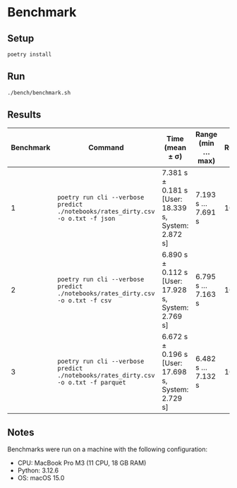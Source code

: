 # Benchmark

## Setup

```sh
poetry install
```

## Run

```sh
./bench/benchmark.sh
```

## Results

| Benchmark | Command                                                                            | Time (mean ± σ)                                     | Range (min … max) | Runs |
| --------- | ---------------------------------------------------------------------------------- | --------------------------------------------------- | ----------------- | ---- |
| 1         | `poetry run cli --verbose predict ./notebooks/rates_dirty.csv -o o.txt -f json`    | 7.381 s ± 0.181 s [User: 18.339 s, System: 2.872 s] | 7.193 s … 7.691 s | 10   |
| 2         | `poetry run cli --verbose predict ./notebooks/rates_dirty.csv -o o.txt -f csv`     | 6.890 s ± 0.112 s [User: 17.928 s, System: 2.769 s] | 6.795 s … 7.163 s | 10   |
| 3         | `poetry run cli --verbose predict ./notebooks/rates_dirty.csv -o o.txt -f parquet` | 6.672 s ± 0.196 s [User: 17.698 s, System: 2.729 s] | 6.482 s … 7.132 s | 10   |

## Notes

Benchmarks were run on a machine with the following configuration:

- CPU: MacBook Pro M3 (11 CPU, 18 GB RAM)
- Python: 3.12.6
- OS: macOS 15.0
